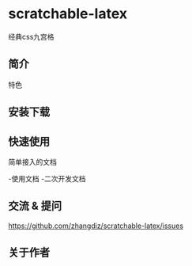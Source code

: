 # scratchable-latex

经典css九宫格

## 简介

特色

## 安装下载

## 快速使用

简单接入的文档

-使用文档
-二次开发文档

## 交流 & 提问

https://github.com/zhangdiz/scratchable-latex/issues

## 关于作者
